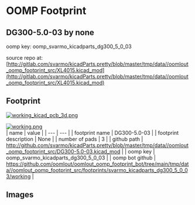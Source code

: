 # OOMP Footprint  
## DG300-5.0-03  by none  
  
oomp key: oomp_svarmo_kicadparts_dg300_5_0_03  
  
source repo at: [http://gitlab.com/svarmo/kicadParts.pretty/blob/master/tmp/data//oomlout_oomp_footprint_src/XL4015.kicad_mod](http://gitlab.com/svarmo/kicadParts.pretty/blob/master/tmp/data//oomlout_oomp_footprint_src/XL4015.kicad_mod)  
## Footprint  
  
[![working_kicad_pcb_3d.png](working_kicad_pcb_3d_600.png)](working_kicad_pcb_3d.png)  
  
[![working.png](working_600.png)](working.png)  
| name | value | 
| --- | --- | 
| footprint name | DG300-5.0-03 | 
| footprint description | None | 
| number of pads | 3 | 
| github path | http://github.com/svarmo/kicadParts.pretty/blob/master/tmp/data//oomlout_oomp_footprint_src/DG300-5.0-03.kicad_mod | 
| oomp key | oomp_svarmo_kicadparts_dg300_5_0_03 | 
| oomp bot github | https://github.com/oomlout/oomlout_oomp_footprint_bot/tree/main/tmp/data//oomlout_oomp_footprint_src/footprints/svarmo_kicadparts_dg300_5_0_03/working | 
## Images  
